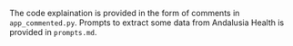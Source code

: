 The code explaination is provided in the form of comments in `app_commented.py`. Prompts to extract some data from Andalusia Health is provided in `prompts.md`.
